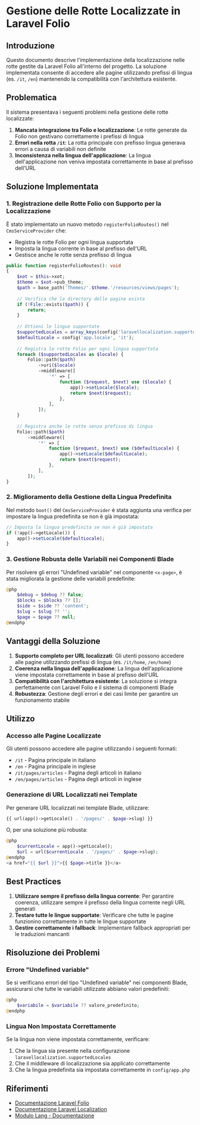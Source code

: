 # Gestione delle Rotte Localizzate in Laravel Folio

## Introduzione

Questo documento descrive l'implementazione della localizzazione nelle rotte gestite da Laravel Folio all'interno del progetto. La soluzione implementata consente di accedere alle pagine utilizzando prefissi di lingua (es. `/it`, `/en`) mantenendo la compatibilità con l'architettura esistente.

## Problematica

Il sistema presentava i seguenti problemi nella gestione delle rotte localizzate:

1. **Mancata integrazione tra Folio e localizzazione**: Le rotte generate da Folio non gestivano correttamente i prefissi di lingua
2. **Errori nella rotta `/it`**: La rotta principale con prefisso lingua generava errori a causa di variabili non definite
3. **Inconsistenza nella lingua dell'applicazione**: La lingua dell'applicazione non veniva impostata correttamente in base al prefisso dell'URL

## Soluzione Implementata

### 1. Registrazione delle Rotte Folio con Supporto per la Localizzazione

È stato implementato un nuovo metodo `registerFolioRoutes()` nel `CmsServiceProvider` che:

- Registra le rotte Folio per ogni lingua supportata
- Imposta la lingua corrente in base al prefisso dell'URL
- Gestisce anche le rotte senza prefisso di lingua

```php
public function registerFolioRoutes(): void
{
    $xot = $this->xot;
    $theme = $xot->pub_theme;
    $path = base_path('Themes/'.$theme.'/resources/views/pages');
    
    // Verifica che la directory delle pagine esista
    if (!File::exists($path)) {
        return;
    }
    
    // Ottieni le lingue supportate
    $supportedLocales = array_keys(config('laravellocalization.supportedLocales', ['it' => [], 'en' => []]));
    $defaultLocale = config('app.locale', 'it');
    
    // Registra le rotte Folio per ogni lingua supportata
    foreach ($supportedLocales as $locale) {
        Folio::path($path)
            ->uri($locale)
            ->middleware([
                '*' => [
                    function ($request, $next) use ($locale) {
                        app()->setLocale($locale);
                        return $next($request);
                    },
                ],
            ]);
    }
    
    // Registra anche le rotte senza prefisso di lingua
    Folio::path($path)
        ->middleware([
            '*' => [
                function ($request, $next) use ($defaultLocale) {
                    app()->setLocale($defaultLocale);
                    return $next($request);
                },
            ],
        ]);
}
```

### 2. Miglioramento della Gestione della Lingua Predefinita

Nel metodo `boot()` del `CmsServiceProvider` è stata aggiunta una verifica per impostare la lingua predefinita se non è già impostata:

```php
// Imposta la lingua predefinita se non è già impostata
if (!app()->getLocale()) {
    app()->setLocale($defaultLocale);
}
```

### 3. Gestione Robusta delle Variabili nei Componenti Blade

Per risolvere gli errori "Undefined variable" nel componente `<x-page>`, è stata migliorata la gestione delle variabili predefinite:

```php
@php
    $debug = $debug ?? false;
    $blocks = $blocks ?? [];
    $side = $side ?? 'content';
    $slug = $slug ?? '';
    $page = $page ?? null;
@endphp
```

## Vantaggi della Soluzione

1. **Supporto completo per URL localizzati**: Gli utenti possono accedere alle pagine utilizzando prefissi di lingua (es. `/it/home`, `/en/home`)
2. **Coerenza nella lingua dell'applicazione**: La lingua dell'applicazione viene impostata correttamente in base al prefisso dell'URL
3. **Compatibilità con l'architettura esistente**: La soluzione si integra perfettamente con Laravel Folio e il sistema di componenti Blade
4. **Robustezza**: Gestione degli errori e dei casi limite per garantire un funzionamento stabile

## Utilizzo

### Accesso alle Pagine Localizzate

Gli utenti possono accedere alle pagine utilizzando i seguenti formati:

- `/it` - Pagina principale in italiano
- `/en` - Pagina principale in inglese
- `/it/pages/articles` - Pagina degli articoli in italiano
- `/en/pages/articles` - Pagina degli articoli in inglese

### Generazione di URL Localizzati nei Template

Per generare URL localizzati nei template Blade, utilizzare:

```php
{{ url(app()->getLocale() . '/pages/' . $page->slug) }}
```

O, per una soluzione più robusta:

```php
@php
    $currentLocale = app()->getLocale();
    $url = url($currentLocale . '/pages/' . $page->slug);
@endphp
<a href="{{ $url }}">{{ $page->title }}</a>
```

## Best Practices

1. **Utilizzare sempre il prefisso della lingua corrente**: Per garantire coerenza, utilizzare sempre il prefisso della lingua corrente negli URL generati
2. **Testare tutte le lingue supportate**: Verificare che tutte le pagine funzionino correttamente in tutte le lingue supportate
3. **Gestire correttamente i fallback**: Implementare fallback appropriati per le traduzioni mancanti

## Risoluzione dei Problemi

### Errore "Undefined variable"

Se si verificano errori del tipo "Undefined variable" nei componenti Blade, assicurarsi che tutte le variabili utilizzate abbiano valori predefiniti:

```php
@php
    $variabile = $variabile ?? valore_predefinito;
@endphp
```

### Lingua Non Impostata Correttamente

Se la lingua non viene impostata correttamente, verificare:

1. Che la lingua sia presente nella configurazione `laravellocalization.supportedLocales`
2. Che il middleware di localizzazione sia applicato correttamente
3. Che la lingua predefinita sia impostata correttamente in `config/app.php`

## Riferimenti

- [Documentazione Laravel Folio](https://laravel.com/project_docs/folio)
- [Documentazione Laravel Localization](https://github.com/mcamara/laravel-localization)
- [Modulo Lang - Documentazione](../../../Lang/project_docs/working-with-locales.md)